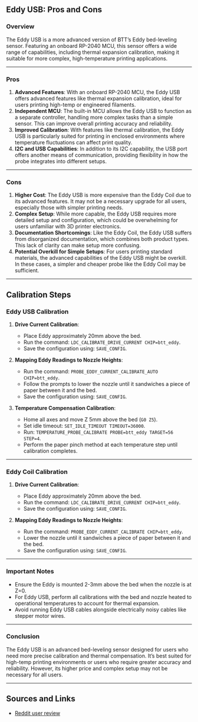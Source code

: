 <!--
title: Eddy
description: 
published: true
date: 2024-10-09T09:31:08.315Z
tags: 
editor: ckeditor
dateCreated: 2024-10-09T09:27:15.790Z
-->

## Eddy USB: Pros and Cons

### **Overview**
The Eddy USB is a more advanced version of BTT’s Eddy bed-leveling sensor. Featuring an onboard RP-2040 MCU, this sensor offers a wide range of capabilities, including thermal expansion calibration, making it suitable for more complex, high-temperature printing applications.

---

### **Pros**
1. **Advanced Features**: With an onboard RP-2040 MCU, the Eddy USB offers advanced features like thermal expansion calibration, ideal for users printing high-temp or engineered filaments.
2. **Independent MCU**: The built-in MCU allows the Eddy USB to function as a separate controller, handling more complex tasks than a simple sensor. This can improve overall printing accuracy and reliability.
3. **Improved Calibration**: With features like thermal calibration, the Eddy USB is particularly suited for printing in enclosed environments where temperature fluctuations can affect print quality.
4. **I2C and USB Capabilities**: In addition to its I2C capability, the USB port offers another means of communication, providing flexibility in how the probe integrates into different setups.

---

### **Cons**
1. **Higher Cost**: The Eddy USB is more expensive than the Eddy Coil due to its advanced features. It may not be a necessary upgrade for all users, especially those with simpler printing needs.
2. **Complex Setup**: While more capable, the Eddy USB requires more detailed setup and configuration, which could be overwhelming for users unfamiliar with 3D printer electronics.
3. **Documentation Shortcomings**: Like the Eddy Coil, the Eddy USB suffers from disorganized documentation, which combines both product types. This lack of clarity can make setup more confusing.
4. **Potential Overkill for Simple Setups**: For users printing standard materials, the advanced capabilities of the Eddy USB might be overkill. In these cases, a simpler and cheaper probe like the Eddy Coil may be sufficient.

---

## **Calibration Steps**

### **Eddy USB Calibration**
1. **Drive Current Calibration**:
   - Place Eddy approximately 20mm above the bed.
   - Run the command: `LDC_CALIBRATE_DRIVE_CURRENT CHIP=btt_eddy`.
   - Save the configuration using: `SAVE_CONFIG`.

2. **Mapping Eddy Readings to Nozzle Heights**:
   - Run the command: `PROBE_EDDY_CURRENT_CALIBRATE_AUTO CHIP=btt_eddy`.
   - Follow the prompts to lower the nozzle until it sandwiches a piece of paper between it and the bed.
   - Save the configuration using: `SAVE_CONFIG`.

3. **Temperature Compensation Calibration**:
   - Home all axes and move Z 5mm above the bed (`G0 Z5`).
   - Set idle timeout: `SET_IDLE_TIMEOUT TIMEOUT=36000`.
   - Run: `TEMPERATURE_PROBE_CALIBRATE PROBE=btt_eddy TARGET=56 STEP=4`.
   - Perform the paper pinch method at each temperature step until calibration completes.

---

### **Eddy Coil Calibration**
1. **Drive Current Calibration**:
   - Place Eddy approximately 20mm above the bed.
   - Run the command: `LDC_CALIBRATE_DRIVE_CURRENT CHIP=btt_eddy`.
   - Save the configuration using: `SAVE_CONFIG`.

2. **Mapping Eddy Readings to Nozzle Heights**:
   - Run the command: `PROBE_EDDY_CURRENT_CALIBRATE CHIP=btt_eddy`.
   - Lower the nozzle until it sandwiches a piece of paper between it and the bed.
   - Save the configuration using: `SAVE_CONFIG`.

---

### **Important Notes**
- Ensure the Eddy is mounted 2-3mm above the bed when the nozzle is at Z=0.
- For Eddy USB, perform all calibrations with the bed and nozzle heated to operational temperatures to account for thermal expansion.
- Avoid running Eddy USB cables alongside electrically noisy cables like stepper motor wires.

---

<!-- Google AdSense Code -->
<script async src="https://pagead2.googlesyndication.com/pagead/js/adsbygoogle.js?client=ca-pub-8999624978372317"
     crossorigin="anonymous"></script>
<ins class="adsbygoogle"
     style="display:block; text-align:center;"
     data-ad-layout="in-article"
     data-ad-format="fluid"
     data-ad-client="ca-pub-8999624978372317"
     data-ad-slot="1140087271"></ins>
<script>
     (adsbygoogle = window.adsbygoogle || []).push({});
</script>

### **Conclusion**
The Eddy USB is an advanced bed-leveling sensor designed for users who need more precise calibration and thermal compensation. It’s best suited for high-temp printing environments or users who require greater accuracy and reliability. However, its higher price and complex setup may not be necessary for all users.

---

## **Sources and Links**
- [Reddit user review](https://www.reddit.com/r/klippers/comments/1fyn6vq/btt_eddy_coil_review_and_rant/?share_id=FR94Inj_G5girmTBwdWdi&utm_content=1&utm_medium=android_app&utm_name=androidcss&utm_source=share&utm_term=1)

